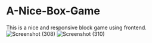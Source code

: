 # A-Nice-Box-Game

This is a nice and responsive block game using frontend. 
![Screenshot (308)](https://user-images.githubusercontent.com/70270506/147902974-844ac7b4-a73f-4df7-91bd-b98edfa7c7c2.png)
![Screenshot (310)](https://user-images.githubusercontent.com/70270506/147903533-a442bc9e-cfe7-416b-bd42-eedae6185cc6.png)

